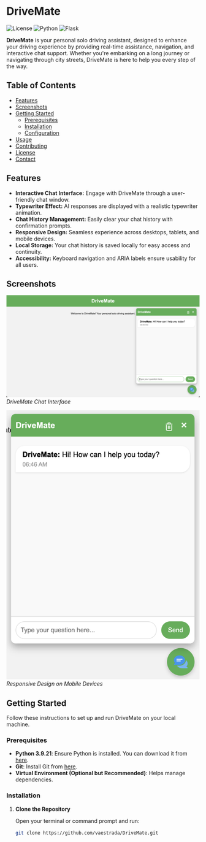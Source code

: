 # DriveMate

![License](https://img.shields.io/badge/license-MIT-blue.svg)
![Python](https://img.shields.io/badge/python-3.9.21-blue.svg)
![Flask](https://img.shields.io/badge/flask-3.1.0-brightgreen.svg)

**DriveMate** is your personal solo driving assistant, designed to enhance your driving experience by providing real-time assistance, navigation, and interactive chat support. Whether you're embarking on a long journey or navigating through city streets, DriveMate is here to help you every step of the way.

## Table of Contents

- [Features](#features)
- [Screenshots](#screenshots)
- [Getting Started](#getting-started)
  - [Prerequisites](#prerequisites)
  - [Installation](#installation)
  - [Configuration](#configuration)
- [Usage](#usage)
- [Contributing](#contributing)
- [License](#license)
- [Contact](#contact)

## Features

- **Interactive Chat Interface:** Engage with DriveMate through a user-friendly chat window.
- **Typewriter Effect:** AI responses are displayed with a realistic typewriter animation.
- **Chat History Management:** Easily clear your chat history with confirmation prompts.
- **Responsive Design:** Seamless experience across desktops, tablets, and mobile devices.
- **Local Storage:** Your chat history is saved locally for easy access and continuity.
- **Accessibility:** Keyboard navigation and ARIA labels ensure usability for all users.

## Screenshots

![Chat Interface](static/images/chat-interface.png)
*DriveMate Chat Interface*

![Mobile View](static/images/mobile-view.png)
*Responsive Design on Mobile Devices*

## Getting Started

Follow these instructions to set up and run DriveMate on your local machine.

### Prerequisites

- **Python 3.9.21**: Ensure Python is installed. You can download it from [here](https://www.python.org/downloads/).
- **Git**: Install Git from [here](https://git-scm.com/downloads).
- **Virtual Environment (Optional but Recommended)**: Helps manage dependencies.

### Installation

1. **Clone the Repository**

   Open your terminal or command prompt and run:

   ```bash
   git clone https://github.com/vaestrada/DriveMate.git
